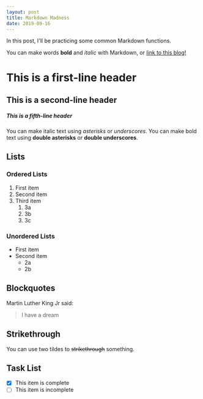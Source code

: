 ```yaml
---
layout: post
title: Markdown Madness
date: 2019-09-16
---
```


In this post, I'll be practicing some common Markdown functions. 

You can make words **bold** and *italic* with Markdown, or [link to this blog!](http://suvarna-m.github.io)
# This is a first-line header
## This is a second-line header
##### This is a fifth-line header

You can make italic text using *asterisks* or _underscores_.
You can make bold text using **double asterisks** or __double underscores__.

## Lists
### Ordered Lists
1. First item
2. Second item
3. Third item
   1. 3a
   2. 3b
   3. 3c
   
### Unordered Lists
* First item
* Second item
  * 2a
  * 2b
  
## Blockquotes
Martin Luther King Jr said:
> I have a dream

## Strikethrough
You can use two tildes to ~~strikethrough~~ something.

## Task List
- [x] This item is complete
- [ ] This item is incomplete
